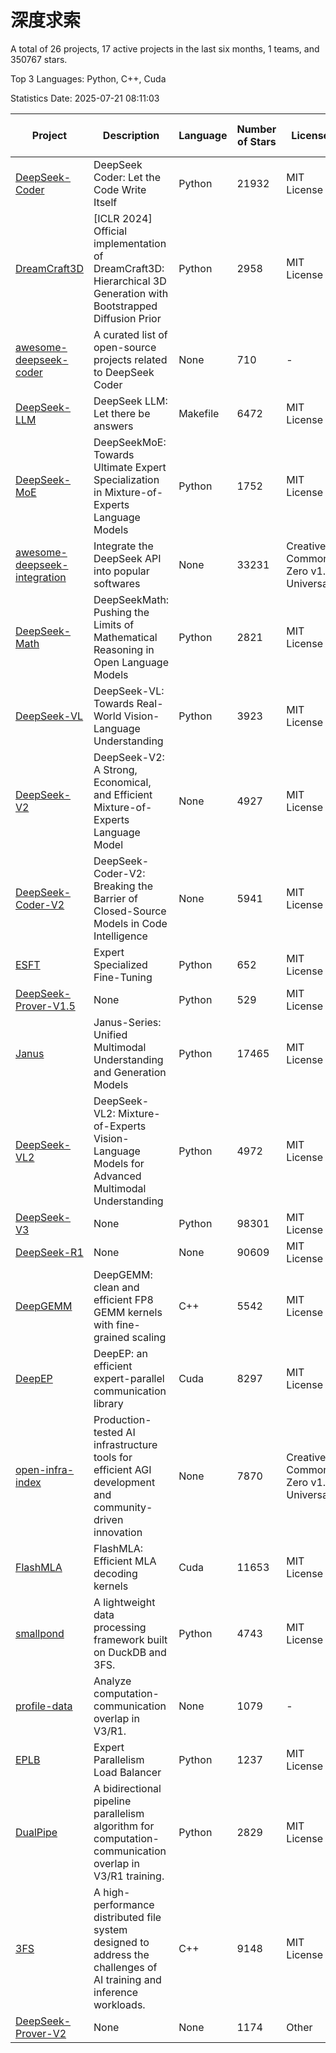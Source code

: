 # 深度求索

A total of 26 projects, 17 active projects in the last six months, 1 teams, and 350767 stars.

Top 3 Languages: Python, C++, Cuda

Statistics Date: 2025-07-21 08:11:03

| Project | Description | Language | Number of Stars | License | Creation Date | Last Updated Date | Last Pushed Date |
| --- | --- | --- | --- | --- | --- | --- | --- |
| [DeepSeek-Coder](https://github.com/deepseek-ai/DeepSeek-Coder) | DeepSeek Coder: Let the Code Write Itself | Python | 21932 | MIT License | 2023-10-20 | 2025-07-21 | 2024-05-21 |
| [DreamCraft3D](https://github.com/deepseek-ai/DreamCraft3D) | [ICLR 2024] Official implementation of DreamCraft3D: Hierarchical 3D Generation with Bootstrapped Diffusion Prior | Python | 2958 | MIT License | 2023-10-23 | 2025-07-17 | 2025-04-22 |
| [awesome-deepseek-coder](https://github.com/deepseek-ai/awesome-deepseek-coder) | A curated list of open-source projects related to DeepSeek Coder | None | 710 | - | 2023-11-06 | 2025-07-10 | 2024-04-03 |
| [DeepSeek-LLM](https://github.com/deepseek-ai/DeepSeek-LLM) | DeepSeek LLM: Let there be answers | Makefile | 6472 | MIT License | 2023-11-29 | 2025-07-20 | 2024-02-04 |
| [DeepSeek-MoE](https://github.com/deepseek-ai/DeepSeek-MoE) | DeepSeekMoE: Towards Ultimate Expert Specialization in Mixture-of-Experts Language Models | Python | 1752 | MIT License | 2024-01-02 | 2025-07-20 | 2024-01-16 |
| [awesome-deepseek-integration](https://github.com/deepseek-ai/awesome-deepseek-integration) | Integrate the DeepSeek API into popular softwares | None | 33231 | Creative Commons Zero v1.0 Universal | 2024-01-11 | 2025-07-21 | 2025-05-13 |
| [DeepSeek-Math](https://github.com/deepseek-ai/DeepSeek-Math) | DeepSeekMath: Pushing the Limits of Mathematical Reasoning in Open Language Models | Python | 2821 | MIT License | 2024-02-05 | 2025-07-21 | 2024-04-15 |
| [DeepSeek-VL](https://github.com/deepseek-ai/DeepSeek-VL) | DeepSeek-VL: Towards Real-World Vision-Language Understanding | Python | 3923 | MIT License | 2024-03-07 | 2025-07-19 | 2024-04-24 |
| [DeepSeek-V2](https://github.com/deepseek-ai/DeepSeek-V2) | DeepSeek-V2: A Strong, Economical, and Efficient Mixture-of-Experts Language Model | None | 4927 | MIT License | 2024-04-22 | 2025-07-21 | 2024-09-25 |
| [DeepSeek-Coder-V2](https://github.com/deepseek-ai/DeepSeek-Coder-V2) | DeepSeek-Coder-V2: Breaking the Barrier of Closed-Source Models in Code Intelligence | None | 5941 | MIT License | 2024-06-14 | 2025-07-20 | 2024-09-24 |
| [ESFT](https://github.com/deepseek-ai/ESFT) | Expert Specialized Fine-Tuning | Python | 652 | MIT License | 2024-07-04 | 2025-07-09 | 2025-05-22 |
| [DeepSeek-Prover-V1.5](https://github.com/deepseek-ai/DeepSeek-Prover-V1.5) | None | Python | 529 | MIT License | 2024-08-15 | 2025-07-20 | 2024-08-16 |
| [Janus](https://github.com/deepseek-ai/Janus) | Janus-Series: Unified Multimodal Understanding and Generation Models | Python | 17465 | MIT License | 2024-10-18 | 2025-07-21 | 2025-02-01 |
| [DeepSeek-VL2](https://github.com/deepseek-ai/DeepSeek-VL2) | DeepSeek-VL2: Mixture-of-Experts Vision-Language Models for Advanced Multimodal Understanding | Python | 4972 | MIT License | 2024-12-13 | 2025-07-20 | 2025-02-26 |
| [DeepSeek-V3](https://github.com/deepseek-ai/DeepSeek-V3) | None | Python | 98301 | MIT License | 2024-12-26 | 2025-07-21 | 2025-06-27 |
| [DeepSeek-R1](https://github.com/deepseek-ai/DeepSeek-R1) | None | None | 90609 | MIT License | 2025-01-20 | 2025-07-21 | 2025-06-27 |
| [DeepGEMM](https://github.com/deepseek-ai/DeepGEMM) | DeepGEMM: clean and efficient FP8 GEMM kernels with fine-grained scaling | C++ | 5542 | MIT License | 2025-02-13 | 2025-07-21 | 2025-07-21 |
| [DeepEP](https://github.com/deepseek-ai/DeepEP) | DeepEP: an efficient expert-parallel communication library | Cuda | 8297 | MIT License | 2025-02-17 | 2025-07-21 | 2025-07-21 |
| [open-infra-index](https://github.com/deepseek-ai/open-infra-index) | Production-tested AI infrastructure tools for efficient AGI development and community-driven innovation | None | 7870 | Creative Commons Zero v1.0 Universal | 2025-02-21 | 2025-07-21 | 2025-05-15 |
| [FlashMLA](https://github.com/deepseek-ai/FlashMLA) | FlashMLA: Efficient MLA decoding kernels | Cuda | 11653 | MIT License | 2025-02-21 | 2025-07-19 | 2025-04-29 |
| [smallpond](https://github.com/deepseek-ai/smallpond) | A lightweight data processing framework built on DuckDB and 3FS. | Python | 4743 | MIT License | 2025-02-24 | 2025-07-21 | 2025-03-05 |
| [profile-data](https://github.com/deepseek-ai/profile-data) | Analyze computation-communication overlap in V3/R1. | None | 1079 | - | 2025-02-26 | 2025-07-18 | 2025-03-21 |
| [EPLB](https://github.com/deepseek-ai/EPLB) | Expert Parallelism Load Balancer | Python | 1237 | MIT License | 2025-02-26 | 2025-07-21 | 2025-03-24 |
| [DualPipe](https://github.com/deepseek-ai/DualPipe) | A bidirectional pipeline parallelism algorithm for computation-communication overlap in V3/R1 training. | Python | 2829 | MIT License | 2025-02-26 | 2025-07-20 | 2025-03-10 |
| [3FS](https://github.com/deepseek-ai/3FS) |  A high-performance distributed file system designed to address the challenges of AI training and inference workloads.  | C++ | 9148 | MIT License | 2025-02-27 | 2025-07-20 | 2025-06-17 |
| [DeepSeek-Prover-V2](https://github.com/deepseek-ai/DeepSeek-Prover-V2) | None | None | 1174 | Other | 2025-04-30 | 2025-07-20 | 2025-07-18 |
